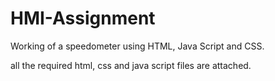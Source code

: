 # HMI-Assignment
Working of a speedometer using HTML, Java Script and CSS.


all the required html, css and java script files are attached.
